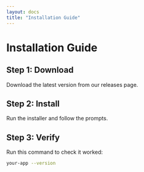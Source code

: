 ```yaml
---
layout: docs
title: "Installation Guide"
---
```


# Installation Guide

## Step 1: Download
Download the latest version from our releases page.

## Step 2: Install
Run the installer and follow the prompts.

## Step 3: Verify
Run this command to check it worked:
```bash
your-app --version